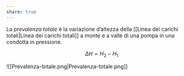 ```yaml
---
share: true
---
```

La *prevalenza totale* è la variazione d’altezza della [[Linea dei carichi totali|Linea dei carichi totali]] a monte e a valle di una pompa in una condotta in pressione.

$$\Delta H = H_2-H_1$$

![[Prevalenza-totale.png|Prevalenza-totale.png]]